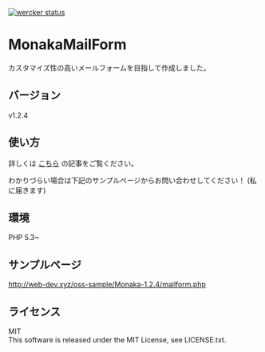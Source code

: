 [![wercker status](https://app.wercker.com/status/4e8ac7c938f95eb4663b7e39d7454503/m/master "wercker status")](https://app.wercker.com/project/bykey/4e8ac7c938f95eb4663b7e39d7454503)

# MonakaMailForm

カスタマイズ性の高いメールフォームを目指して作成しました。  

## バージョン

v1.2.4

## 使い方

詳しくは [こちら](http://web-dev.xyz/php-originalmailfrom/) の記事をご覧ください。

わかりづらい場合は下記のサンプルページからお問い合わせしてください！
(私に届きます)


## 環境
PHP 5.3~

## サンプルページ
http://web-dev.xyz/oss-sample/Monaka-1.2.4/mailform.php

## ライセンス
MIT  
This software is released under the MIT License, see LICENSE.txt.
